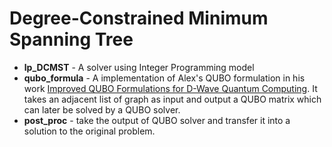 # Degree-Constrained Minimum Spanning Tree

- **lp_DCMST** - A solver using Integer Programming model
- **qubo_formula** - A implementation of Alex's QUBO formulation in his work
[Improved QUBO Formulations for D-Wave Quantum Computing](https://www.google.co.nz/url?sa=t&rct=j&q=&esrc=s&source=web&cd=1&cad=rja&uact=8&ved=2ahUKEwi38eichMvdAhWMWrwKHZKCBSoQFjAAegQIAhAB&url=https%3A%2F%2Fwww.researchgate.net%2Fpublication%2F322634540_Improved_QUBO_Formulations_for_D-Wave_Quantum_Computing&usg=AOvVaw0VsMUbJ2OT07Kvt6YyC94Q).
It takes an adjacent list of graph as input and output a QUBO matrix which can later be solved by a QUBO solver.
- **post_proc** - take the output of QUBO solver and transfer it into a solution to the original problem.